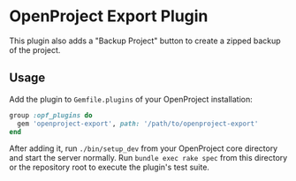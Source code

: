 # OpenProject Export Plugin
This plugin also adds a "Backup Project" button to create a zipped backup of the project.
## Usage
Add the plugin to `Gemfile.plugins` of your OpenProject installation:
```ruby
group :opf_plugins do
  gem 'openproject-export', path: '/path/to/openproject-export'
end
```
After adding it, run `./bin/setup_dev` from your OpenProject core directory and start the server normally.
Run `bundle exec rake spec` from this directory or the repository root to execute the plugin's test suite.